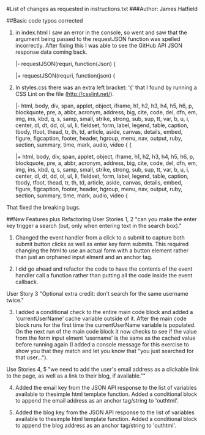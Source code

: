 #List of changes as requested in instructions.txt
###Author: James Hatfield


##Basic code typos corrected
1. in index.html I saw an error in the console, so went and saw that the argument being passed to the requestJSON function was spelled incorrectly. After fixing this I was able to see the GitHub API JSON response data coming back.

    |- requestJSON(requri, function(Json) {
    
    |+ requestJSON(requri, function(json) {

2. In styles.css there was an extra left bracket: '{' that I found by running a CSS Lint on the file (http://csslint.net/).

    |- html, body, div, span, applet, object, iframe, h1, h2, h3, h4, h5, h6, p, blockquote, pre, a, abbr, acronym, address, big, cite, code, del, dfn, em, img, ins, kbd, q, s, samp, small, strike, strong, sub, sup, tt, var, b, u, i, center, dl, dt, dd, ol, ul, li, fieldset, form, label, legend, table, caption, tbody, tfoot, thead, tr, th, td, article, aside, canvas, details, embed, figure, figcaption, footer, header, hgroup, menu, nav, output, ruby, section, summary, time, mark, audio, video {
{

    |+ html, body, div, span, applet, object, iframe, h1, h2, h3, h4, h5, h6, p, blockquote, pre, a, abbr, acronym, address, big, cite, code, del, dfn, em, img, ins, kbd, q, s, samp, small, strike, strong, sub, sup, tt, var, b, u, i, center, dl, dt, dd, ol, ul, li, fieldset, form, label, legend, table, caption, tbody, tfoot, thead, tr, th, td, article, aside, canvas, details, embed, figure, figcaption, footer, header, hgroup, menu, nav, output, ruby, section, summary, time, mark, audio, video {

That fixed the breaking bugs.



##New Features plus Refactoring
User Stories 1, 2
"can you make the enter key trigger a search (but, only
when entering text in the search box)."

1. Changed the event handler from a click to a submit to capture both submit button clicks as well as enter key form submits. This required changing the html to use an actual form with a button element rather than just an orphaned input elment and an anchor tag.

2. I did go ahead and refactor the code to have the contents of the event handler call a function rather than putting all the code inside the event callback.

User Story 3
"Optional extra credit: don't search for
the same username twice."

3. I added a conditional check to the entire main code block and added a 'currentUserName' cache variable outside of it. After the main code block runs for the first time the currentUserName variable is populated. On the next run of the main code block it now checks to see if the value from the form input elment 'username' is the same as the cached value before running again (I added a console message for this exercise to show you that they match and let you know that "you just searched for that user...").

Use Stories 4, 5
"we need to add the user's email address as a clickable link to the page,
as well as a link to their blog, if available.""

4. Added the email key from the JSON API response to the list of variables available to thesimple html template function. Added a conditional block to append the email address as an anchor tag/string to 'outhtml'.

5.  Added the blog key from the JSON API response to the list of variables available to thesimple html template function. Added a conditional block to append the blog address as an anchor tag/string to 'outhtml'.


